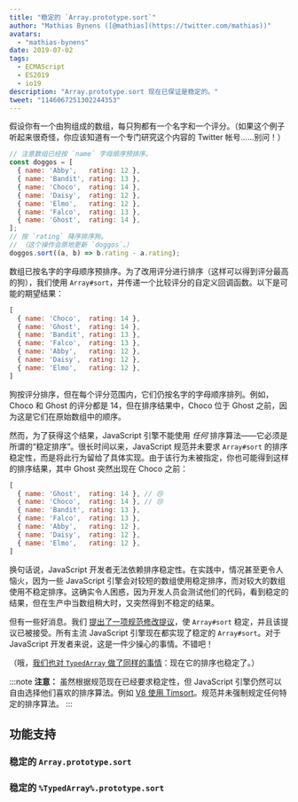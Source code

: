 ```yaml
---
title: "稳定的 `Array.prototype.sort`"
author: "Mathias Bynens ([@mathias](https://twitter.com/mathias))"
avatars:
  - "mathias-bynens"
date: 2019-07-02
tags:
  - ECMAScript
  - ES2019
  - io19
description: "Array.prototype.sort 现在已保证是稳定的。"
tweet: "1146067251302244353"
---
```

假设你有一个由狗组成的数组，每只狗都有一个名字和一个评分。（如果这个例子听起来很奇怪，你应该知道有一个专门研究这个内容的 Twitter 帐号……别问！）

```js
// 注意数组已经按 `name` 字母顺序预排序。
const doggos = [
  { name: 'Abby',   rating: 12 },
  { name: 'Bandit', rating: 13 },
  { name: 'Choco',  rating: 14 },
  { name: 'Daisy',  rating: 12 },
  { name: 'Elmo',   rating: 12 },
  { name: 'Falco',  rating: 13 },
  { name: 'Ghost',  rating: 14 },
];
// 按 `rating` 降序排序狗。
// （这个操作会原地更新 `doggos`。）
doggos.sort((a, b) => b.rating - a.rating);
```

<!--truncate-->
数组已按名字的字母顺序预排序。为了改用评分进行排序（这样可以得到评分最高的狗），我们使用 `Array#sort`，并传递一个比较评分的自定义回调函数。以下是可能的期望结果：

```js
[
  { name: 'Choco',  rating: 14 },
  { name: 'Ghost',  rating: 14 },
  { name: 'Bandit', rating: 13 },
  { name: 'Falco',  rating: 13 },
  { name: 'Abby',   rating: 12 },
  { name: 'Daisy',  rating: 12 },
  { name: 'Elmo',   rating: 12 },
]
```

狗按评分排序，但在每个评分范围内，它们仍按名字的字母顺序排列。例如，Choco 和 Ghost 的评分都是 14，但在排序结果中，Choco 位于 Ghost 之前，因为这是它们在原始数组中的顺序。

然而，为了获得这个结果，JavaScript 引擎不能使用 _任何_ 排序算法——它必须是所谓的“稳定排序”。很长时间以来，JavaScript 规范并未要求 `Array#sort` 的排序稳定性，而是将此行为留给了具体实现。由于该行为未被指定，你也可能得到这样的排序结果，其中 Ghost 突然出现在 Choco 之前：

```js
[
  { name: 'Ghost',  rating: 14 }, // 😢
  { name: 'Choco',  rating: 14 }, // 😢
  { name: 'Bandit', rating: 13 },
  { name: 'Falco',  rating: 13 },
  { name: 'Abby',   rating: 12 },
  { name: 'Daisy',  rating: 12 },
  { name: 'Elmo',   rating: 12 },
]
```

换句话说，JavaScript 开发者无法依赖排序稳定性。在实践中，情况甚至更令人恼火，因为一些 JavaScript 引擎会对较短的数组使用稳定排序，而对较大的数组使用不稳定排序。这确实令人困惑，因为开发人员会测试他们的代码，看到稳定的结果，但在生产中当数组稍大时，又突然得到不稳定的结果。

但有一些好消息。我们 [提出了一项规范修改提议](https://github.com/tc39/ecma262/pull/1340)，使 `Array#sort` 稳定，并且该提议已被接受。所有主流 JavaScript 引擎现在都实现了稳定的 `Array#sort`。对于 JavaScript 开发者来说，这是一件少操心的事情。不错吧！

（哦，[我们也对 `TypedArray` 做了同样的事情](https://github.com/tc39/ecma262/pull/1433)：现在它的排序也稳定了。）

:::note
**注意：** 虽然根据规范现在已经要求稳定性，但 JavaScript 引擎仍然可以自由选择他们喜欢的排序算法。例如 [V8 使用 Timsort](/blog/array-sort#timsort)。规范并未强制规定任何特定的排序算法。
:::

## 功能支持

### 稳定的 `Array.prototype.sort`

<feature-support chrome="70 /blog/v8-release-70#javascript-language-features"
                 firefox="yes"
                 safari="yes"
                 nodejs="12 https://twitter.com/mathias/status/1120700101637353473"
                 babel="yes https://github.com/zloirock/core-js#ecmascript-array"></feature-support>

### 稳定的 `%TypedArray%.prototype.sort`

<feature-support chrome="74 https://bugs.chromium.org/p/v8/issues/detail?id=8567"
                 firefox="67 https://bugzilla.mozilla.org/show_bug.cgi?id=1290554"
                 safari="yes"
                 nodejs="12 https://twitter.com/mathias/status/1120700101637353473"
                 babel="yes https://github.com/zloirock/core-js#ecmascript-typed-arrays"></feature-support>
